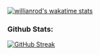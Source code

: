 
<!--[![Top Langs](https://github-readme-stats.vercel.app/api/top-langs/?username=VenziVi&layout=compact)](https://github.com/VenziVi/github-readme-stats)-->

<!--[![Top Langs](https://github-readme-stats.vercel.app/api/top-langs/?username=VenziVi&langs_count=8)](https://github.com/VenziVi/github-readme-stats)-->

<!--START_SECTION:waka-->
<!--END_SECTION:waka-->

[![willianrod's wakatime stats](https://github-readme-stats.vercel.app/api/wakatime?username=@VenziVi)](https://github.com/VenziVi/github-readme-stats)

### Github Stats:
[![GitHub Streak](https://github-readme-streak-stats.herokuapp.com/?user=VenziVi&theme=white)](https://git.io/streak-stats)



